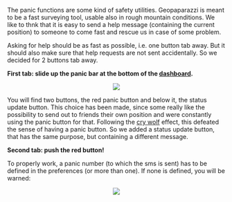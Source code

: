 The panic functions are some kind of safety utilities. Geopaparazzi is meant to be a fast surveying tool, usable also in rough mountain conditions. We like to thnk that it is easy to send a help message (containing the current position) to someone to come fast and rescue us in case of some problem.

Asking for help should be as fast as possible, i.e. one button tab away. But it should also make sure that help requests are not sent accidentally. So we decided for 2 buttons tab away.

**First tab: slide up the panic bar at the bottom of the [dashboard](DashBoard2.md).**

<p align='center'><img src='http://wiki.geopaparazzi.googlecode.com/git/images2/16_panic_bar.png' /></p>

You will find two buttons, the red panic button and below it, the status update button. This choice has been made, since some really like the possibility to send out to friends their own position and were constantly using the panic button for that. Following the [cry wolf](http://en.wikipedia.org/wiki/The_Boy_Who_Cried_Wolf) effect, this defeated the sense of having a panic button. So we added a status update button, that has the same purpose, but containing a different message.

**Second tab: push the red button!**

To properly work, a panic number (to which the sms is sent) has to be defined in the preferences (or more than one). If none is defined, you will be warned:

<p align='center'><img src='http://wiki.geopaparazzi.googlecode.com/git/images2/16_panic_number_prompt.png' /></p>
